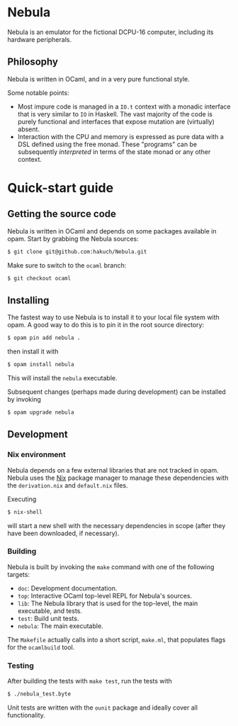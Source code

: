 # Nebula

Nebula is an emulator for the fictional DCPU-16 computer, including its hardware
peripherals.

## Philosophy

Nebula is written in OCaml, and in a very pure functional style.

Some notable points:

- Most impure code is managed in a `IO.t` context with a monadic interface that is very similar to `IO` in Haskell. The vast majority of the code is purely functional and interfaces that expose mutation are (virtually) absent.
- Interaction with the CPU and memory is expressed as pure data with a DSL defined using the free monad. These "programs" can be subsequently _interpreted_ in terms of the state monad or any other context.

# Quick-start guide

## Getting the source code

Nebula is written in OCaml and depends on some packages available in opam. Start by grabbing the Nebula sources:

```bash
$ git clone git@github.com:hakuch/Nebula.git
```

Make sure to switch to the `ocaml` branch:

```bash
$ git checkout ocaml
```

## Installing

The fastest way to use Nebula is to install it to your local file system with opam. A good way to do this is to pin it in the root source directory:

```bash
$ opam pin add nebula .
```

then install it with

```bash
$ opam install nebula
```

This will install the `nebula` executable.

Subsequent changes (perhaps made during development) can be installed by invoking

```bash
$ opam upgrade nebula
```

## Development

### Nix environment

Nebula depends on a few external libraries that are not tracked in opam. Nebula uses the [Nix](https://nixos.org/nix/) package manager to manage these dependencies with the `derivation.nix` and `default.nix` files.

Executing

```bash
$ nix-shell
```

will start a new shell with the necessary dependencies in scope (after they have been downloaded, if necessary).

### Building

Nebula is built by invoking the `make` command with one of the following targets:

- `doc`: Development documentation.
- `top`: Interactive OCaml top-level REPL for Nebula's sources.
- `lib`: The Nebula library that is used for the top-level, the main executable, and tests.
- `test`: Build unit tests.
- `nebula`: The main executable.

The `Makefile` actually calls into a short script, `make.ml`, that populates flags for the `ocamlbuild` tool.

### Testing

After building the tests with `make test`, run the tests with

```bash
$ ./nebula_test.byte
```

Unit tests are written with the `ounit` package and ideally cover all functionality.
